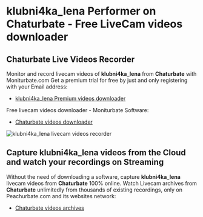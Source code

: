 # klubni4ka_lena Performer on Chaturbate - Free LiveCam videos downloader

## Chaturbate Live Videos Recorder

Monitor and record livecam videos of **klubni4ka_lena** from **Chaturbate** with Moniturbate.com
Get a premium trial for free by just and only registering with your Email address:
* [klubni4ka_lena Premium videos downloader](https://moniturbate.com/request-demo-licence-key.html)

Free livecam videos downloader - Moniturbate Software:
* [Chaturbate videos downloader](https://moniturbate.com/moniturbate-download-software.html)

![klubni4ka_lena livecam videos recorder](https://peachurnet.com/templates/moniturbate-software.png)


## Capture klubni4ka_lena videos from the Cloud and watch your recordings on Streaming

Without the need of downloading a software, capture **klubni4ka_lena** livecam videos from **Chaturbate** 100% online.
Watch Livecam archives from **Chaturbate** unlimitedly from thousands of existing recordings, only on Peachurbate.com and its websites network:
* [Chaturbate videos archives](https://peachurnet.com/)
